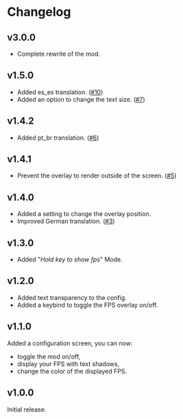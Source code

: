 # Changelog

## v3.0.0

* Complete rewrite of the mod.

## v1.5.0

* Added es_es translation. ([#10](https://github.com/Grayray75/FPS-Display/pull/10))
* Added an option to change the text size. ([#7](https://github.com/Grayray75/FPS-Display/issues/7))

## v1.4.2

* Added pt_br translation. ([#6](https://github.com/Grayray75/FPS-Display/pull/6))

## v1.4.1

* Prevent the overlay to render outside of the screen. ([#5](https://github.com/Grayray75/FPS-Display/pull/5))

## v1.4.0

* Added a setting to change the overlay position.
* Improved German translation. ([#3](https://github.com/Grayray75/FPS-Display/pull/3))

## v1.3.0

* Added "*Hold key to show fps*" Mode.

## v1.2.0

* Added text transparency to the config.
* Added a keybind to toggle the FPS overlay on/off.

## v1.1.0

Added a configuration screen, you can now:
* toggle the mod on/off,
* display your FPS with text shadows,
* change the color of the displayed FPS.

## v1.0.0

Initial release.
